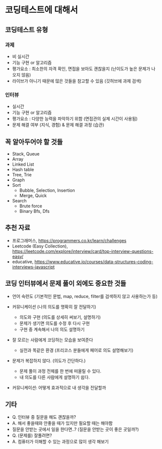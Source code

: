 # 코딩테스트에 대해서

## 코딩테스트 유형

### 과제

- 비 실시간
- 기능 구현 or 알고리즘
- 평가요소 : 최소한의 자격 확인, 면접을 보아도 괜찮을지 (난이도가 높은 문제가 나오지 않음)
- 라이브가 아니기 때문에 많은 것들을 참고할 수 있음 (깃허브에 과제 검색)

### 인터뷰

- 실시간
- 기능 구현 or 알고리즘
- 평가요소 : 다양한 능력을 파악하기 위함 (면접관의 실제 시간이 사용됨)
- 문제 해결 여부 (지식, 경험) & 문제 해결 과정 (습관)

## 꼭 알아두어야 할 것들

- Stack, Queue
- Array
- Linked List
- Hash table
- Tree, Trie
- Graph
- Sort
  - Bubble, Selection, Insertion
  - Merge, Quick
- Search
  - Brute force
  - Binary
    Bfs, Dfs

## 추천 자료

- 프로그래머스, https://programmers.co.kr/learn/challenges
- Leetcode (Easy Collection), https://leetcode.com/explore/interview/card/top-interview-questions-easy/
- educative, https://www.educative.io/courses/data-structures-coding-interviews-javascript

## 코딩 인터뷰에서 문제 풀이 외에도 중요한 것들

- 언어 숙련도 (기본적인 문법, map, reduce, filter를 검색하지 않고 사용하는가 등)
- 커뮤니케이션 (나의 의도를 명확히 잘 전달하기)

  - 의도와 구현 (의도를 상세히 써보기, 설명하기)
  - 문제가 생기면 의도를 수정 후 다시 구현
  - 구현 중 계속해서 나의 의도 설명하기

- 잘 모르는 사람에게 코딩하는 모습을 보여준다
  - 실전과 똑같은 환경 (프리코스 분들에게 페어로 의도 설명해보기)
- 문제가 복잡하지 않다. (의도가 간단하다.)
  - 문제 풀이 과정 전체를 한 번에 떠올릴 수 있다.
  - 내 의도를 다른 사람에게 설명하기 쉽다.
- 커뮤니케이션: 어떻게 효과적으로 내 생각을 전달할까

## 기타

- Q. 인터뷰 중 질문을 해도 괜찮을까?
- A. 해서 좋을때와 안좋을 때가 있지만 필요할 때는 해야함
- 질문을 안받는 곳에서 일을 한다면..? (질문을 안받는 곳이 좋은 곳일까?)
- Q. (문제를) 잘풀려면?
- A. 컴퓨터가 이해할 수 있는 과정으로 많이 생각 해보기
